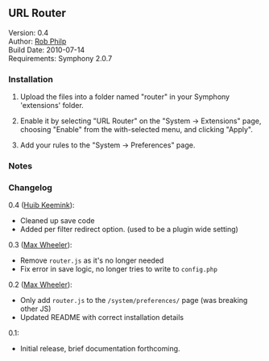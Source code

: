 ## URL Router ##

Version: 0.4  
Author: [Rob Philp](robert.h.philp@gmail.com)  
Build Date: 2010-07-14  
Requirements: Symphony 2.0.7  

### Installation ###

1. Upload the files into a folder named "router" in your Symphony 'extensions' folder.

2. Enable it by selecting "URL Router" on the "System -> Extensions" page, choosing "Enable" from the with-selected menu, and clicking "Apply".

3. Add your rules to the "System -> Preferences" page.
	

### Notes ###

### Changelog ###

0.4 ([Huib Keemink](http://creativedutchmen.com)):
* Cleaned up save code
* Added per filter redirect option. (used to be a plugin wide setting)

0.3 ([Max Wheeler](http://makenosound.com)):

* Remove `router.js` as it's no longer needed
* Fix error in save logic, no longer tries to write to `config.php`

0.2 ([Max Wheeler](http://makenosound.com)):

* Only add `router.js` to the `/system/preferences/` page (was breaking other JS)
* Updated README with correct installation details

0.1:

* Initial release, brief documentation forthcoming.
